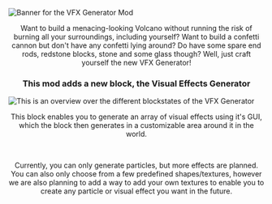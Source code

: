 ![Banner for the VFX Generator Mod](https://i.imgur.com/uca4haC.png)

<p align="center">Want to build a menacing-looking Volcano without running the risk of burning all your surroundings, including yourself? Want to build a confetti cannon but don't have any confetti lying around? Do have some spare end rods, redstone blocks, stone and some glass though? Well, just craft yourself the new VFX Generator!</p>

### <p align="center">This mod adds a new block, the <b>Visual Effects Generator</b></p>

![This is an overview over the different blockstates of the VFX Generator](https://i.imgur.com/qFnL8DA.png)

<p align="center">This block enables you to generate an array of visual effects using it's GUI, which the block then generates in a customizable area around it in the world.</p>
&nbsp
<p align="center">Currently, you can only generate particles, but more effects are planned. You can also only choose from a few predefined shapes/textures, however we are also planning to add a way to add your own textures to enable you to create any particle or visual effect you want in the future.</p>
